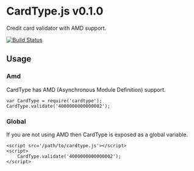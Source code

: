 # CardType.js v0.1.0

Credit card validator with AMD support.

[![Build Status](https://travis-ci.org/davidrapson/cardtype.svg?branch=master)](https://travis-ci.org/davidrapson/cardtype)

## Usage

### Amd

CardType has AMD (Asynchronous Module Definition) support.

````
var CardType = require('cardtype');
CardType.validate('4000000000000002');
````

### Global

If you are not using AMD then CardType is exposed as a global variable.

````
<script src='/path/to/cardtype.js'></script>
<script>
    CardType.validate('4000000000000002');
</script>
````
